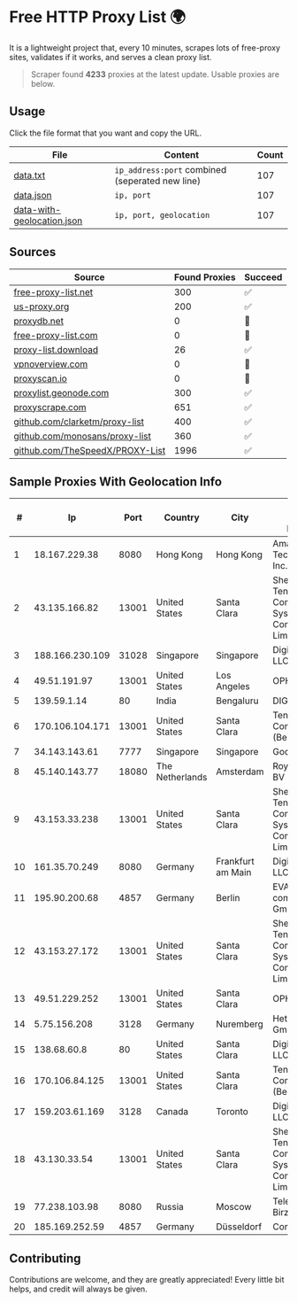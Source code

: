
# Free HTTP Proxy List 🌍

It is a lightweight project that, every 10 minutes, scrapes lots of free-proxy sites, validates if it works, and serves a clean proxy list.


> Scraper found **4233** proxies at the latest update. Usable proxies are below.

## Usage

Click the file format that you want and copy the URL.


|File|Content|Count|
|----|-------|-----|
|[data.txt](https://raw.githubusercontent.com/themiralay/Proxy-List-World/master/data.txt)|`ip_address:port` combined (seperated new line)|107|
|[data.json](https://raw.githubusercontent.com/themiralay/Proxy-List-World/master/data.json)|`ip, port`|107|
|[data-with-geolocation.json](https://raw.githubusercontent.com/themiralay/Proxy-List-World/master/data-with-geolocation.json)|`ip, port, geolocation`|107|

## Sources

|Source|Found Proxies|Succeed|
|------|-------------|-------|
|[free-proxy-list.net](https://free-proxy-list.net)|300|✅|
|[us-proxy.org](https://www.us-proxy.org)|200|✅|
|[proxydb.net](http://proxydb.net)|0|🚫|
|[free-proxy-list.com](https://free-proxy-list.com/?page=&port=&type%5B%5D=http&type%5B%5D=https&up_time=0&search=Search)|0|🚫|
|[proxy-list.download](https://www.proxy-list.download/HTTP)|26|✅|
|[vpnoverview.com](https://vpnoverview.com/privacy/anonymous-browsing/free-proxy-servers)|0|🚫|
|[proxyscan.io](https://www.proxyscan.io)|0|🚫|
|[proxylist.geonode.com](https://proxylist.geonode.com/api/proxy-list?limit=300&page=1&sort_by=lastChecked&sort_type=desc&protocols=http,https)|300|✅|
|[proxyscrape.com](https://api.proxyscrape.com/v2/?request=displayproxies&protocol=http&timeout=10000&country=all&ssl=all&anonymity=all)|651|✅|
|[github.com/clarketm/proxy-list](https://raw.githubusercontent.com/clarketm/proxy-list/master/proxy-list-raw.txt)|400|✅|
|[github.com/monosans/proxy-list](https://raw.githubusercontent.com/monosans/proxy-list/main/proxies/http.txt)|360|✅|
|[github.com/TheSpeedX/PROXY-List](https://raw.githubusercontent.com/TheSpeedX/PROXY-List/master/http.txt)|1996|✅|


## Sample Proxies With Geolocation Info

|#|Ip|Port|Country|City|Internet Service Provider|
|-|--|----|-------|----|-------------------------|
|1|18.167.229.38|8080|Hong Kong|Hong Kong|Amazon Technologies Inc.|
|2|43.135.166.82|13001|United States|Santa Clara|Shenzhen Tencent Computer Systems Company Limited|
|3|188.166.230.109|31028|Singapore|Singapore|DigitalOcean, LLC|
|4|49.51.191.97|13001|United States|Los Angeles|OPHL|
|5|139.59.1.14|80|India|Bengaluru|DIGITALOCEAN|
|6|170.106.104.171|13001|United States|Santa Clara|Tencent Cloud Computing (Beijing) Co|
|7|34.143.143.61|7777|Singapore|Singapore|Google LLC|
|8|45.140.143.77|18080|The Netherlands|Amsterdam|RoyaleHosting BV|
|9|43.153.33.238|13001|United States|Santa Clara|Shenzhen Tencent Computer Systems Company Limited|
|10|161.35.70.249|8080|Germany|Frankfurt am Main|DigitalOcean, LLC|
|11|195.90.200.68|4857|Germany|Berlin|EVANZO e-commerce GmbH|
|12|43.153.27.172|13001|United States|Santa Clara|Shenzhen Tencent Computer Systems Company Limited|
|13|49.51.229.252|13001|United States|Santa Clara|OPHL|
|14|5.75.156.208|3128|Germany|Nuremberg|Hetzner Online GmbH|
|15|138.68.60.8|80|United States|Santa Clara|DigitalOcean, LLC|
|16|170.106.84.125|13001|United States|Santa Clara|Tencent Cloud Computing (Beijing) Co|
|17|159.203.61.169|3128|Canada|Toronto|DigitalOcean, LLC|
|18|43.130.33.54|13001|United States|Santa Clara|Shenzhen Tencent Computer Systems Company Limited|
|19|77.238.103.98|8080|Russia|Moscow|Telecom-Birzha, LLC|
|20|185.169.252.59|4857|Germany|Düsseldorf|Contabo GmbH|



## Contributing

Contributions are welcome, and they are greatly appreciated! Every
little bit helps, and credit will always be given.

